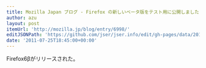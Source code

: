 ```yaml
---
title: Mozilla Japan ブログ - Firefox の新しいベータ版をテスト用に公開しました
author: azu
layout: post
itemUrl: 'http://mozilla.jp/blog/entry/6998/'
editJSONPath: 'https://github.com/jser/jser.info/edit/gh-pages/data/2011/07/index.json'
date: '2011-07-25T18:45:00+00:00'
---
```

Firefox6βがリリースされた。
